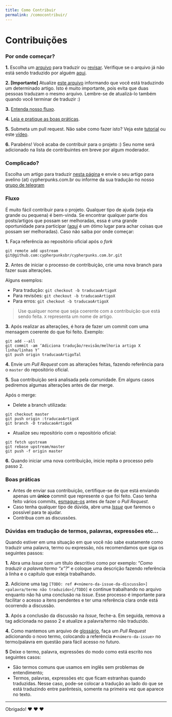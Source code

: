 ```yaml
---
title: Como Contribuir
permalink: /comocontribuir/
---
```


# Contribuições

### Por onde começar?

**1.** Escolha um [arquivo](https://github.com/cypherpunksbr/cypherpunks.com.br/tree/master/todo) para traduzir ou [revisar](https://github.com/cypherpunksbr/cypherpunks.com.br/tree/master/posts). Verifique se o arquivo já não está sendo traduzido por alguém [aqui](https://github.com/cypherpunksbr/cypherpunks.com.br/blob/master/todo/README.md). 

**2. [Importante]** Atualize [este arquivo](https://github.com/cypherpunksbr/cypherpunks.com.br/blob/master/todo/README.md) informando que você está traduzindo um determinado artigo. Isto é muito importante, pois evita que duas pessoas traduzam o mesmo arquivo. Lembre-se de atualizá-lo também quando você terminar de traduzir :)

**3.** [Entenda nosso fluxo](#fluxo).

**4.** [Leia e pratique as boas práticas](#boas-pr%C3%A1ticas).

**5.** Submeta um pull request. Não sabe como fazer isto? Veja este [tutorial](https://#) ou este [vídeo](https://#).

**6.** Parabéns! Você acaba de contribuir para o projeto :) Seu nome será adicionado na lista de contribuintes em breve por algum moderador.

### Complicado?

Escolha um artigo para traduzir [nesta página](https://github.com/cypherpunksbr/cypherpunks.com.br/tree/master/todo) e envie o seu artigo para avelino (at) cypherpunks.com.br ou informe da sua tradução no nosso [grupo de telegram](https://t.me/criptologia)

### Fluxo

É muito fácil contribuir para o projeto. Qualquer tipo de ajuda (seja ela grande ou pequena) é bem-vinda. Se encontrar qualquer parte dos posts/artigos que possam ser melhoradas, essa é uma grande oportunidade para participar ([aqui](https://github.com/cypherpunksbr/cypherpunks.com.br/issues?q=is%3Aopen+is%3Aissue+label%3Amelhorias) é um ótimo lugar para achar coisas que possam ser melhoradas). Caso não saiba por onde começar:

**1.** Faça referência ao repositório oficial após o _fork_

```
git remote add upstream git@github.com:cypherpunksbr/cypherpunks.com.br.git
```

**2.** Antes de iniciar o processo de contribuição, crie uma nova branch para fazer suas alterações.

Alguns exemplos:

- Para tradução: `git checkout -b traducaoArtigoX`
- Para revisões: `git checkout -b traducaoArtigoX`
- Para erros: `git checkout -b traducaoArtigoX`

> Use qualquer nome que seja coerente com a contribuição que está sendo feita.
> `X` representa um nome de artigo.

**3.** Após realizar as alterações, é hora de fazer um commit com uma mensagem coerente do que foi feito. Exemplo:

```
git add --all
git commit -am ‘Adiciona tradução/revisão/melhoria artigo X linha/linhas Y’
git push origin traducaoArtigoTal
```

**4.** Envie um _Pull Request_ com as alterações feitas, fazendo referência para o `master` do repositório oficial.

**5.** Sua contribuição será analisada pela comunidade. Em alguns casos pediremos algumas alterações antes de dar merge.

Após o merge:

- Delete a branch utilizada:

```
git checkout master
git push origin :traducaoArtigoX
git branch -D traducaoArtigoX
```

- Atualize seu repositório com o repositório oficial:

```
git fetch upstream
git rebase upstream/master
git push -f origin master
```

**6.** Quando iniciar uma nova contribuição, inicie repita o processo pelo passo 2.

### Boas práticas

- Antes de enviar sua contribuição, certifique-se de que está enviando apenas um **único** commit que represente o que foi feito. Caso tenha feito vários commits, [esmague-os](http://gitready.com/advanced/2009/02/10/squashing-commits-with-rebase.html) antes de fazer o _Pull Request_.
- Caso tenha qualquer tipo de dúvida, abre uma [_Issue_](https://github.com/cypherpunksbr/cypherpunks.com.br/issues) que faremos o possível para te ajudar.
- Contribua com as discussões.


### Dúvidas em tradução de termos, palavras, expressões etc…

Quando estiver em uma situação em que você não sabe exatamente como traduzir uma palavra, termo ou expressão, nós recomendamos que siga os seguintes passos:

**1.** Abra uma _Issue_ com um título descritivo como por exemplo: “_Como traduzir a palavra/termo “x”?_” e coloque uma descrição fazendo referência à linha e o capítulo que esteja trabalhando.

**2.** Adicione uma tag `[TODO: ref #<número-da-issue-da-discussão>]<palavra/termo não traduzido>[/TODO]` e continue trabalhando no arquivo enquanto não há uma conclusão na _Issue_. Esse processo é importante para facilitar o acesso a itens pendentes e ter uma referência clara onde está ocorrendo a discussão.

**3.** Após a conclusão da discussão na _Issue_, feche-a. Em seguida, remova a tag adicionada no passo 2 e atualize a palavra/termo não traduzido.

**4.** Como mantemos um arquivo de [glossário](https://github.com/cypherpunksbr/cypherpunks.com.br/blob/master/GLOSSARIO.md), faça um _Pull Request_ adicionando o novo termo, colocando a referência `#<número-da-issue>` no termo/palavra em questão para fácil acesso no futuro.

**5** Deixe o termo, palavra, expressões do modo como está escrito nos seguintes casos:
-  São termos comuns que usamos em inglês sem problemas de entendimento;
-  Termos, palavras, expressões etc que ficam estranhas quando traduzidas. Nesse caso, pode-se colocar a tradução ao lado do que se está traduzindo entre parêntesis, somente na primeira vez que aparece no texto.

***

Obrigado! ❤️ ❤️ ❤️
